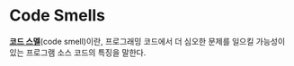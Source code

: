 # Code Smells

**[코드 스멜](https://ko.wikipedia.org/wiki/%EC%BD%94%EB%93%9C_%EC%8A%A4%EB%A9%9C)**(code smell)이란, 프로그래밍 코드에서 더 심오한 문제를 일으킬 가능성이 있는 프로그램 소스 코드의 특징을 말한다.
